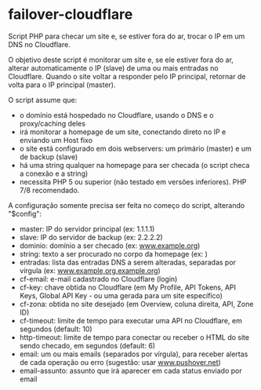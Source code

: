 # failover-cloudflare
Script PHP para checar um site e, se estiver fora do ar, trocar o IP em um DNS no Cloudflare.

O objetivo deste script é monitorar um site e, se ele estiver fora do ar, alterar automaticamente o IP (slave) de uma ou mais entradas no Cloudflare. Quando o site voltar a responder pelo IP principal, retornar de volta para o IP principal (master).

O script assume que:
- o domínio está hospedado no Cloudflare, usando o DNS e o proxy/caching deles
- irá monitorar a homepage de um site, conectando direto no IP e enviando um Host fixo
- o site está configurado em dois webservers: um primário (master) e um de backup (slave)
- há uma string qualquer na homepage para ser checada (o script checa a conexão e a string)
- necessita PHP 5 ou superior (não testado em versões inferiores). PHP 7/8 recomendado.

A configuração somente precisa ser feita no começo do script, alterando "$config":
- master: IP do servidor principal (ex: 1.1.1.1)
- slave: IP do servidor de backup (ex: 2.2.2.2)
- dominio: domínio a ser checado (ex: www.example.org)
- string: texto a ser procurado no corpo da homepage (ex: </html>)
- entradas: lista das entradas DNS a serem alteradas, separadas por vírgula (ex: www.example,org,example.org)
- cf-email: e-mail cadastrado no Cloudflare (login)
- cf-key: chave obtida no Cloudflare (em My Profile, API Tokens, API Keys, Global API Key - ou uma gerada para um site específico)
- cf-zona: obtida no site desejado (em Overview, coluna direita, API, Zone ID)
- cf-timeout: limite de tempo para executar uma API no Cloudflare, em segundos (default: 10)
- http-timeout: limite de tempo para conectar ou receber o HTML do site sendo checado, em segundos (default: 6)
- email: um ou mais emails (separados por vírgula), para receber alertas de cada operação ou erro (sugestão: usar www.pushover.net)
- email-assunto: assunto que irá aparecer em cada status enviado por email

